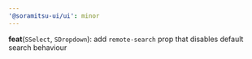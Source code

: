 ```yaml
---
'@soramitsu-ui/ui': minor
---
```


**feat**(`SSelect`, `SDropdown`): add `remote-search` prop that disables default search behaviour
